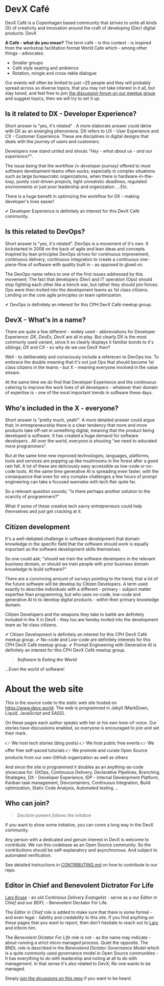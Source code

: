 # DevX Café

DevX Café is a Copenhagen based community that strives to unite all kinds (X) of creativity and innovation around the craft of developing (Dev) digital products: DevX

**A Café - what do you mean?**
The term café - in this context - is inspired from the workshop facilitation format World Cafe which - among other things - advocates:

- Smaller groups
- Café style seating and ambience
- Rotation, mingle and cross-table dialogue

Our events will often be limited to just ~25 people and they will probably spread across so diverse topics, that you may not take interest in it all, but stay tuned, and feel free to join [the discussion forum on our meetup group](https://www.meetup.com/cph-devx-cafe/discussions/) and suggest topics, then we will try to set it up.

## Is it related to DX - Developer Experience?

Short answer is "yes, it's related" . A more elaborate answer could delve with DX as an emerging phenomena. DX refers to UX - User Experience and CX - Customer Experience. These are disciplines in digital designs that deals with the journey of users and customers.

Developers now stand united and shouts _"Hey - what about us - and our experience?"_.

The issue being that the workflow _(≈ developer journey)_ offered to most software development teams often sucks; especially in complex situations such as large bureaucratic organizations, when there is hardware-in-the-loop, purely cost-driven projects, tight unrealistic deadlines, regulated environments or just poor leadership and organization. ...Etc.

There is a huge benefit in optimizing the workflow for DX - making developer's lives easier!

✔︎ Developer Experience is definitely an interest for this DevX Café community.

## Is this related to DevOps?

Short answer is "yes, it's related". DevOps is a movement of it's own. It kickstarted in 2008 on the back of agile and lean ideas and concepts. Inspired by lean principles DevOps strives for continuous improvement, continuous delivery, continuous integration to create a continuous one-piece-flow of software with quality built in - as opposed to glued on.

The DevOps name refers to one of the first issues addressed by this movement; The fact that developers (Dev) and IT operation (Ops) should stop fighting each other like a trench war, but rather they should join forces: Ops were then invited into the development teams as 1st class citizens. Lending on the core agile principles on team optimization.

✔︎ DevOps is definitely an interest for this CPH DevX Café meetup group.

## DevX - What's in a name?

There are quite a few different - widely used - abbreviations for Developer Experience: _DX_, _DevEx_, _DevX_  are all in play. But clearly DX is the most commonly used variant, since it so clearly displays it familiar bonds to it's siblings; _DX_ and _CX_ - so why do we use DevX then?

Well - to deliberately and consciously include a referecen to DevOps too. To embrace the double meaning that it's not just Ops that should become 1st class citizens in the teams - but X - meaning everyone involved in the value stream.

At the same time we do find that Developer Experience and the continuous catering to improve the work lives of all developers - whatever their domain of expertise is - one of the most important trends in software these days.

## Who's included in the X - everyone?

Short answer is "pretty much, yeah!". A more detailed answer could argue that; In entrepreneurship there is a clear tendency that more and more products take off-set in something digital, meaning that the product being developed is software. It has created a huge demand for software developers . All over the world, everyone is shouting “we need to educated more programmers".

But at the same time new improved technologies, languages, platforms, tools and services are popping up like mushrooms in the forest after a good rain fall. A lot of these are deliciously easy accessible as low-code or no-code tools. At the same time generative AI is spreading even faster, with the consequence that even for very complex challenges a few hours of prompt engineering can take a focused wannabe with tech flair quite far.

So a relevant question sounds; "Is there perhaps another solution to the scarcity of programmers?"

What if some  of these creative tech savvy entrepreneurs could help themselves and just get cracking at it.

## Citizen development

It's a well-debated challenge in software development that domain knowledge in the specific field that the software should work is equally important as the software development skills themselves.

So one could ask; "should we train the software developers in the relevant business domain, or should we train people with prior business domain knowledge to build software?"

There are a convincing amount of surveys pointing to the trend, that a lot of the future software will be develop by Citizen Developers. A term used exactly to describe individuals with a different - primary - subject matter expertise than programming, but who uses no-code, low-code and generative AI to to develop digital products - within their primary knowledge domain.

Citizen Developers and the weapons they take to battle are definitely included in the X in DevX - they too are hereby invited into the development team as 1st class citizens.

✔︎ Citizen Development is definitely an interest for this CPH DevX Café meetup group.
✔︎ No-code and Low-code are definitely interests for this CPH DevX Café meetup group.
✔︎ Prompt Engineering with Generative AI is definitely an interest for this CPH DevX Café meetup group.

> _**Software Is Eating the World**_

...Even the world of software!

# About the web site 

This is the source code to the static web site hosted on https://www.devx.world. The web is programmed in Jekyll (MarkDown, Liquid, JavaScript and SASS).

On these pages each author speaks with her or his own tone-of-voice. Our stories have discussions enabled, so everyone is encouraged to join and set their mark.

👉 We host tech stories (blog posts)
👉 We host public free events
👉 We offer free self-paced tutorials
👉 We promote and curate Open Source products from our own GitHub organization as well as others

And since the site is programmed it doubles as an anything-as-code showcase for: GitOps, Continuous Delivery, Declarative Pipelines, Branching Strategies, DX - Developer Experience, IDP - Internal Development Platform, Kanban task management, Devcontainers, Continuous Integration, Build optimization, Static Code Analysis, Automated testing ...

## Who can join?

> _Decision powers follows the initative_

If you want to show some initiative, you can come a long way in the DevX community.

Any person with a dedicated and genuin interest in DevX is welcome to contribute. We run this codebase as an Open Source community. So the contributions should be self-explanatory and asynchronous. And subject to automated verification.

See detailed instructions in [CONTRIBUTING.md](CONTRIBUTING.md) on how to contribute to our repo.

## Editor in Chief and Benevolent Dictrator For Life

[Lars Kruse](https://github.com/lakruzz) - an old _Continious Delivery Evangelist_ - serve as a our _Editor in Chief_ and our _BDFL_ - Benevolent Dectator For Life.

The _Editor in Chief_ role is added to make sure that there is some formal - and even legal - liability and credability to this site. If you find anything on these pages that you want to report, then don't hesitate to reach out to [Lars](mailto:lars@lakruzz.com) and inform him.

The _Benevolent Dictator For Life_ role is not - as the name may indicate - about running a strict micro managed process. Quiet the opposite. The BNDL role is described in the _Benevolend Dictator Governance Model_ which is a quite commonly used governance model in Open Source communities - It has everything to do with leadership and noting at all to do with management. In that sense it's also related to DevX; No one wants to be managed.

Simply [join the dicussions on this repo](https://github.com/devx-cafe/devx.world/discussions) if you want to be heard.
